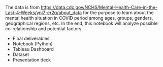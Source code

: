 The data is from https://data.cdc.gov/NCHS/Mental-Health-Care-in-the-Last-4-Weeks/yni7-er2q/about_data for the purpose to learn about the mental health situation in COVID period among ages, groups, genders, geographical regions, etc. In the end, this notebook will analyze possible co-relationship and potential factors.

- Final deliverables:
- Notebook (Python)
- Tableau Dashboard
- Dataset
- Presentation deck
